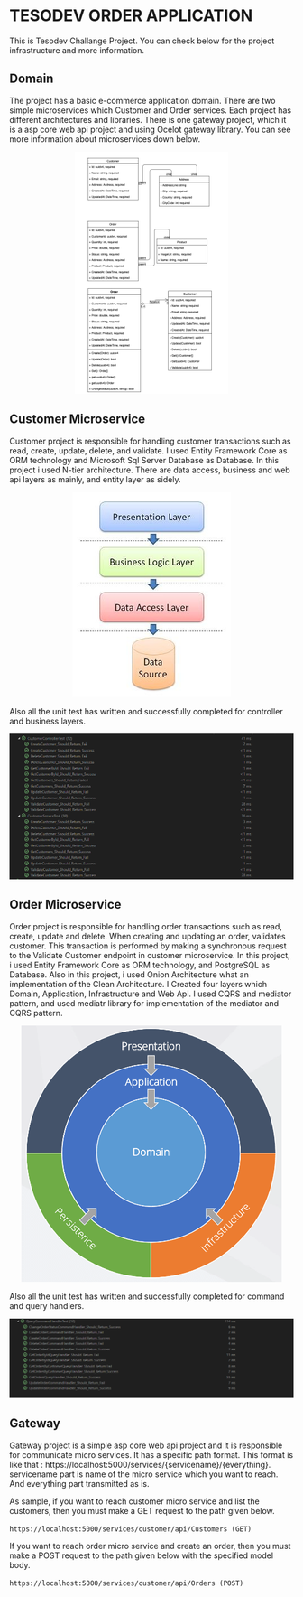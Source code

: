 # TESODEV ORDER APPLICATION

This is Tesodev Challange Project. You can check below for the project infrastructure and more information. 

## Domain
The project has a basic e-commerce application domain. There are two simple microservices which Customer and Order services. Each project has different architectures and libraries. There is one gateway project, which it is a asp core web api project and using Ocelot gateway library. You can see more information about microservices down below.

<p align="center">
  <img src="img/projectdomain.png" />
</p>


## Customer Microservice
Customer project is responsible for handling customer transactions such as read, create, update, delete, and validate. I used Entity Framework Core as ORM technology and Microsoft Sql Server Database as Database. In this project i used N-tier architecture. There are data access, business and web api layers as mainly, and entity layer as sidely. 

<p align="center">
  <img src="img/ntierarchitecture.jpg" />
</p>

Also all the unit test has written and successfully completed for controller and business layers.

<p align="center">
  <img src="img/customerunittests.png" />
</p>


## Order Microservice
Order project is responsible for handling order transactions such as read, create, update and delete. When creating and updating an order, validates customer. This transaction is performed by making a synchronous request to the Validate Customer endpoint in customer microservice. In this project, i used Entity Framework Core as ORM technology, and PostgreSQL as Database. Also in this project, i used Onion Architecture what an implementation of the Clean Architecture. I Created four layers which Domain, Application, Infrastructure and Web Api. I used CQRS and mediator pattern, and used mediatr library for implementation of the mediator and CQRS pattern.

<p align="center">
  <img src="img/onionarchitecture.png" />
</p>

Also all the unit test has written and successfully completed for command and query handlers.

<p align="center">
  <img src="img/orderunittests.png" />
</p>

## Gateway
Gateway project is a simple asp core web api project and it is responsible for communicate micro services. It has a specific path format. This format is like that : https://localhost:5000/services/{servicename}/{everything}. servicename part is name of the micro service which you want to reach. And everything part transmitted as is. 

As sample, if you want to reach customer micro service and list the customers, then you must make a GET request to the path given below. 

```https://localhost:5000/services/customer/api/Customers (GET)```

If you want to reach order micro service and create an order, then you must make a POST request to the path given below with the specified model body.

```https://localhost:5000/services/customer/api/Orders (POST)```
